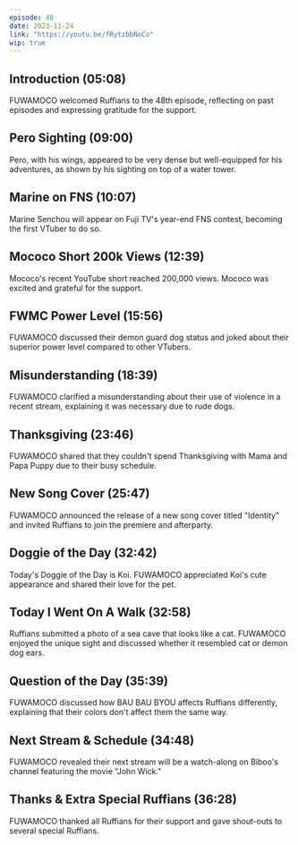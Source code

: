```yaml
---
episode: 48
date: 2023-11-24
link: "https://youtu.be/fRytzbbNoCo"
wip: true
---
```


## Introduction (05:08)

FUWAMOCO welcomed Ruffians to the 48th episode, reflecting on past episodes and expressing gratitude for the support.

## Pero Sighting (09:00)

Pero, with his wings, appeared to be very dense but well-equipped for his adventures, as shown by his sighting on top of a water tower.

## Marine on FNS (10:07)

Marine Senchou will appear on Fuji TV's year-end FNS contest, becoming the first VTuber to do so.

## Mococo Short 200k Views (12:39)

Mococo's recent YouTube short reached 200,000 views. Mococo was excited and grateful for the support.

## FWMC Power Level (15:56)

FUWAMOCO discussed their demon guard dog status and joked about their superior power level compared to other VTubers.

## Misunderstanding (18:39)

FUWAMOCO clarified a misunderstanding about their use of violence in a recent stream, explaining it was necessary due to rude dogs.

## Thanksgiving (23:46)

FUWAMOCO shared that they couldn't spend Thanksgiving with Mama and Papa Puppy due to their busy schedule.

## New Song Cover (25:47)

FUWAMOCO announced the release of a new song cover titled "Identity" and invited Ruffians to join the premiere and afterparty.

## Doggie of the Day (32:42)

Today's Doggie of the Day is Koi. FUWAMOCO appreciated Koi's cute appearance and shared their love for the pet.

## Today I Went On A Walk (32:58)

Ruffians submitted a photo of a sea cave that looks like a cat. FUWAMOCO enjoyed the unique sight and discussed whether it resembled cat or demon dog ears.

## Question of the Day (35:39)

FUWAMOCO discussed how BAU BAU BYOU affects Ruffians differently, explaining that their colors don't affect them the same way.

## Next Stream & Schedule (34:48)

FUWAMOCO revealed their next stream will be a watch-along on Biboo's channel featuring the movie "John Wick."

## Thanks & Extra Special Ruffians (36:28)

FUWAMOCO thanked all Ruffians for their support and gave shout-outs to several special Ruffians.
